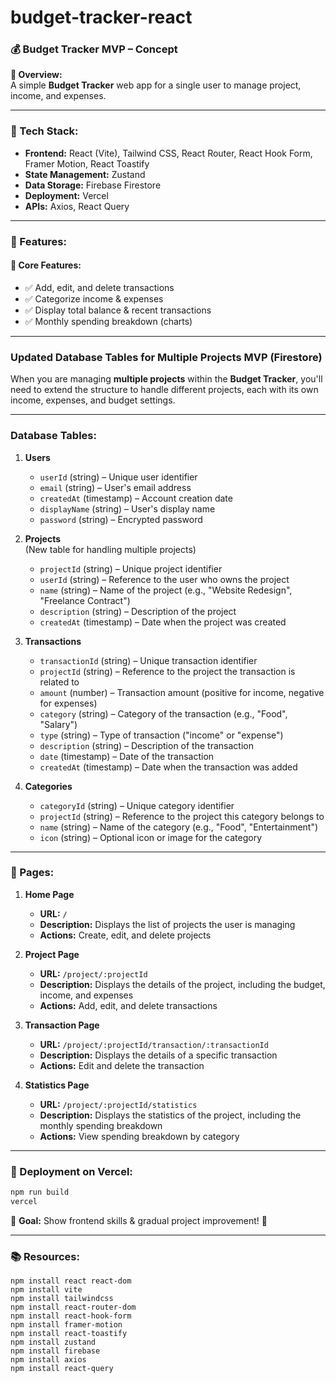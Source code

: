 # budget-tracker-react
 
### **💰 Budget Tracker MVP – Concept**  

**📌 Overview:**  
A simple **Budget Tracker** web app for a single user to manage project, income, and expenses.

---

### **🚀 Tech Stack:**  
- **Frontend:** React (Vite), Tailwind CSS, React Router, React Hook Form, Framer Motion, React Toastify
- **State Management:** Zustand  
- **Data Storage:** Firebase Firestore 
- **Deployment:** Vercel
- **APIs:** Axios, React Query

---

### **📂 Features:**  
#### 📝 **Core Features:**  
- ✅ Add, edit, and delete transactions  
- ✅ Categorize income & expenses  
- ✅ Display total balance & recent transactions  
- ✅ Monthly spending breakdown (charts)  

---

### **Updated Database Tables for Multiple Projects MVP (Firestore)**

When you are managing **multiple projects** within the **Budget Tracker**, you'll need to extend the structure to handle different projects, each with its own income, expenses, and budget settings.

---

### **Database Tables:**

1. **Users**
   - `userId` (string) – Unique user identifier
   - `email` (string) – User's email address
   - `createdAt` (timestamp) – Account creation date
   - `displayName` (string) – User's display name
   - `password` (string) – Encrypted password

2. **Projects**  
   (New table for handling multiple projects)
   - `projectId` (string) – Unique project identifier
   - `userId` (string) – Reference to the user who owns the project
   - `name` (string) – Name of the project (e.g., "Website Redesign", "Freelance Contract")
   - `description` (string) – Description of the project
   - `createdAt` (timestamp) – Date when the project was created

3. **Transactions**
   - `transactionId` (string) – Unique transaction identifier
   - `projectId` (string) – Reference to the project the transaction is related to
   - `amount` (number) – Transaction amount (positive for income, negative for expenses)
   - `category` (string) – Category of the transaction (e.g., "Food", "Salary")
   - `type` (string) – Type of transaction ("income" or "expense")
   - `description` (string) – Description of the transaction
   - `date` (timestamp) – Date of the transaction
   - `createdAt` (timestamp) – Date when the transaction was added

4. **Categories**
   - `categoryId` (string) – Unique category identifier
   - `projectId` (string) – Reference to the project this category belongs to
   - `name` (string) – Name of the category (e.g., "Food", "Entertainment")
   - `icon` (string) – Optional icon or image for the category

---

### **📂 Pages:**
1. **Home Page**
    - **URL:** `/`
    - **Description:** Displays the list of projects the user is managing
    - **Actions:** Create, edit, and delete projects

2. **Project Page**
    - **URL:** `/project/:projectId`
    - **Description:** Displays the details of the project, including the budget, income, and expenses
    - **Actions:** Add, edit, and delete transactions

3. **Transaction Page**
    - **URL:** `/project/:projectId/transaction/:transactionId`
    - **Description:** Displays the details of a specific transaction
    - **Actions:** Edit and delete the transaction

4. **Statistics Page**
    - **URL:** `/project/:projectId/statistics`
    - **Description:** Displays the statistics of the project, including the monthly spending breakdown
    - **Actions:** View spending breakdown by category

---

### **🚀 Deployment on Vercel:**  
```sh
npm run build
vercel
```

🔗 **Goal:** Show frontend skills & gradual project improvement! 🚀

---

### **📚 Resources:**
```
npm install react react-dom
npm install vite
npm install tailwindcss
npm install react-router-dom
npm install react-hook-form
npm install framer-motion
npm install react-toastify
npm install zustand
npm install firebase
npm install axios
npm install react-query
```